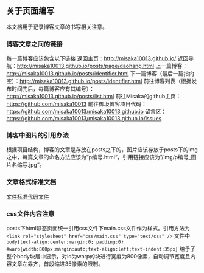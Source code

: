 ﻿## 关于页面编写
本文档用于记录博客文章的书写相关注意。

### 博客文章之间的链接
每一篇博客应该包含以下链接
返回主页：http://misaka10013.github.io/
返回导航：http://misaka10013.github.io/posts/page/daohang.html
上一篇博客：http://misaka10013.github.io/posts/identifier.html
下一篇博客（最后一篇指向空）：http://misaka10013.github.io/posts/identifier.html
前往博客列表（根据发布时间先后，每篇博客应有其编号）：http://misaka10013.github.io/posts/list.html
前往Misaka的github主页：https://github.com/misaka10013
前往御坂博客项目代码：https://github.com/misaka10013/misaka10013.github.io
留言区：https://github.com/misaka10013/misaka10013.github.io/issues

### 博客中图片的引用办法
根据项目结构，博客的文章是存放在posts之下的，图片应该存放于posts下的img之中，每篇文章的命名方法应该为”p编号.html“，引用链接应该为”/img/p编号_图片名缩写.jpg“。

### 文章格式标准文档
[文件标准代码文件](https://github.com/misaka10013/misaka10013.github.io/tree/master/posts/standard.html)

### css文件内容注意
posts下html静态页面统一引用css文件下main.css文件作为样式。引用方法为
`<link rel="stylesheet" href="css/main.css" type="text/css" />`
文件中
`body{text-align:center;margin:0; padding:0} #warp{width:800px;margin:auto;text-align:left;text-indent:35px}`
给予了整个body块居中显示，对id为warp的块进行宽度为800像素，自动调节宽度且内容文章左靠齐，首段缩进35像素的限制。

